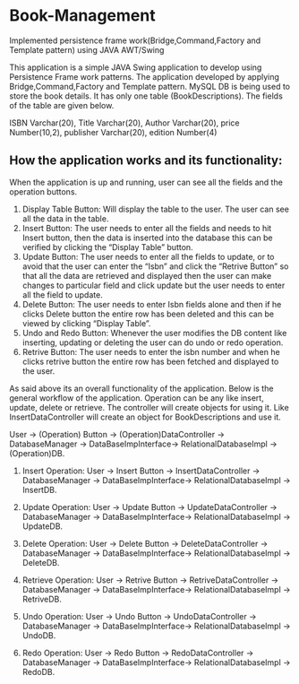 # Book-Management
Implemented persistence frame work(Bridge,Command,Factory and Template pattern) using JAVA AWT/Swing


This application is a simple JAVA Swing application to develop using Persistence Frame work patterns. The application developed by applying Bridge,Command,Factory and Template pattern. MySQL DB is being used to store the book details. It has only one table (BookDescriptions). The fields of the table are given below.

ISBN Varchar(20),
Title Varchar(20), 
Author Varchar(20), 
price Number(10,2),
publisher Varchar(20), 
edition Number(4) 

How the application works and its functionality:
----------------------------------------------------------
When the application is up and running, user can see all the fields and the operation buttons. 

1)	Display Table Button: Will display the table to the user. The user can see all the data in the table.
2)	Insert Button: The user needs to enter all the fields and needs to hit Insert button, then the data is inserted into the database this can be verified by clicking the “Display Table” button.
3)	Update Button: The user needs to enter all the fields to update, or to avoid that the user can enter the “Isbn” and click the “Retrive Button” so that all the data are retrieved and displayed then the user can make changes to particular field and click update but the user needs to enter all the field to update.
4)	Delete Button: The user needs to enter Isbn fields alone and then if he clicks Delete button the entire row has been deleted and this can be viewed by clicking “Display Table”.
5)	Undo and Redo Button: Whenever the user modifies the DB content like inserting, updating or deleting the user can do undo or redo operation.
6)	Retrive Button: The user needs to enter the isbn number and when he clicks retrive button the entire row has been fetched and displayed to the user.

As said above its an overall functionality of the application. Below is the general workflow of the application. Operation can be any like insert, update, delete or retrieve. The controller will create objects for using it. Like InsertDataController will create an object for BookDescriptions and use it.

User -> (Operation) Button -> (Operation)DataController -> DatabaseManager -> DataBaseImpInterface-> RelationalDatabaseImpl -> (Operation)DB.

1)	Insert Operation:
User -> Insert Button -> InsertDataController -> DatabaseManager -> DataBaseImpInterface-> RelationalDatabaseImpl -> InsertDB.

2)	Update Operation:
User -> Update Button -> UpdateDataController -> DatabaseManager -> DataBaseImpInterface-> RelationalDatabaseImpl -> UpdateDB.

3)	Delete Operation:
User -> Delete Button -> DeleteDataController -> DatabaseManager -> DataBaseImpInterface-> RelationalDatabaseImpl -> DeleteDB.

4)	Retrieve Operation:
User -> Retrive Button -> RetriveDataController -> DatabaseManager -> DataBaseImpInterface-> RelationalDatabaseImpl -> RetriveDB.

5)	Undo Operation:
User -> Undo Button -> UndoDataController -> DatabaseManager -> DataBaseImpInterface-> RelationalDatabaseImpl -> UndoDB.

6)	Redo Operation:
User -> Redo Button -> RedoDataController -> DatabaseManager -> DataBaseImpInterface-> RelationalDatabaseImpl -> RedoDB.
